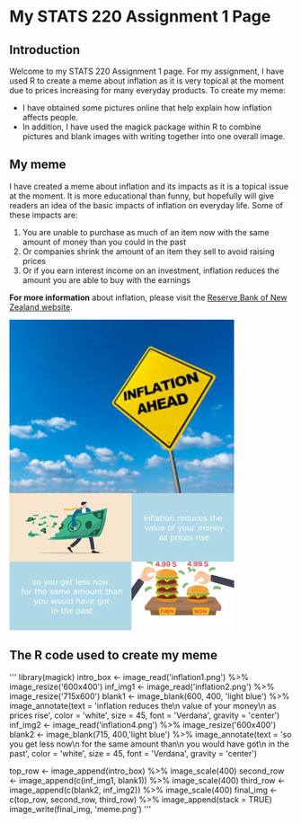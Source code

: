 # My STATS 220 Assignment 1 Page

## Introduction

Welcome to my STATS 220 Assignment 1 page. For my assignment, I have used R to create a meme about inflation as it is very topical at the moment due to prices increasing for many everyday products. To create my meme:

- I have obtained some pictures online that help explain how inflation affects people. 
- In addition, I have used the magick package within R to combine pictures and blank images with writing together into one overall image.

## My meme

I have created a meme about inflation and its impacts as it is a topical issue at the moment. It is more educational than funny, but hopefully will give readers an idea of the basic impacts of inflation on everyday life. Some of these impacts are:

1. You are unable to purchase as much of an item now with the same amount of money than you could in the past
2. Or companies shrink the amount of an item they sell to avoid raising prices
3. Or if you earn interest income on an investment, inflation reduces the amount you are able to buy with the earnings

**For more information** about inflation, please visit the [Reserve Bank of New Zealand website](https://www.rbnz.govt.nz/monetary-policy/inflation).

![](meme.png)

## The R code used to create my meme

'''
  library(magick)
  intro_box <- image_read('inflation1.png') %>%
    image_resize('600x400')
  inf_img1 <- image_read('inflation2.png') %>%
    image_resize('715x600')
  blank1 <- image_blank(600, 400, 'light blue') %>%
    image_annotate(text = 'inflation reduces the\n value of your money\n as prices rise',
                  color = 'white',
                  size = 45,
                  font = 'Verdana',
                  gravity = 'center')
  inf_img2 <- image_read('inflation4.png') %>%
    image_resize('600x400')
  blank2 <- image_blank(715, 400,'light blue') %>%
    image_annotate(text = 'so you get less now\n for the same amount than\n you would have got\n in the past',
                  color = 'white',
                  size = 45,
                  font = 'Verdana',
                  gravity = 'center')
                 

  top_row <- image_append(intro_box) %>%
    image_scale(400)
  second_row <- image_append(c(inf_img1, blank1)) %>%
    image_scale(400)
  third_row <- image_append(c(blank2, inf_img2)) %>%
    image_scale(400)
  final_img <- c(top_row, second_row, third_row) %>%
    image_append(stack = TRUE)
  image_write(final_img, 'meme.png')
'''
